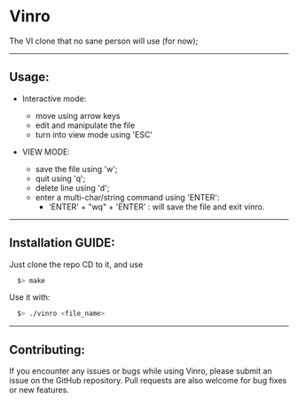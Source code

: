 # Vinro

The VI clone that no sane person will use (for now);

---
**Usage:**
---
* Interactive mode:
  * move using arrow keys
  * edit and manipulate the file
  * turn into view mode using 'ESC'

* VIEW MODE:
  * save the file using 'w';
  * quit using 'q';
  * delete line using 'd';
  * enter a multi-char/string command using 'ENTER':
    * 'ENTER' + "wq" + 'ENTER' : will save the file and exit vinro.
---
**Installation GUIDE:**
---
  Just clone the repo CD to it, and use
  ```bash
    $> make
  ```
  Use it with:
  ```bash
    $> ./vinro <file_name>
  ```
---
**Contributing:**
---
If you encounter any issues or bugs while using Vinro, please submit an issue on the GitHub repository. Pull requests are also welcome for bug fixes or new features.
